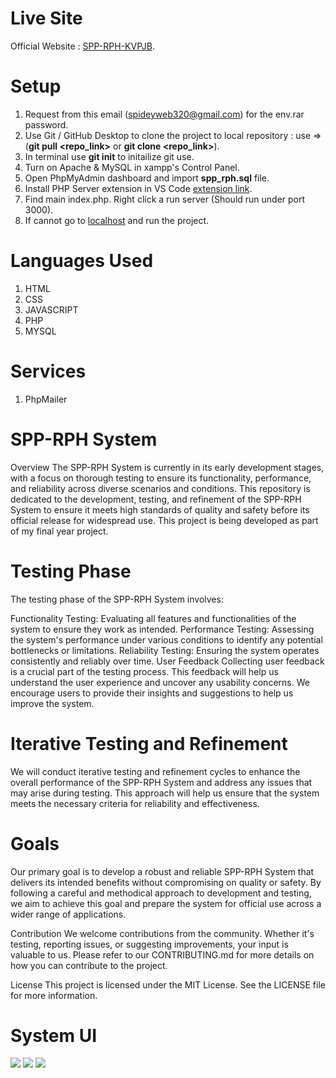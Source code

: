 # Live Site
Official Website : [SPP-RPH-KVPJB](https://spp-rph.meimlu.site/).

# Setup
1. Request from this email (spideyweb320@gmail.com) for the env.rar password.
2. Use Git / GitHub Desktop to clone the project to local repository : use => (**git pull <repo_link>** or **git clone <repo_link>**).
3. In terminal use **git init** to initailize git use.
4. Turn on Apache & MySQL in xampp's Control Panel.
5. Open PhpMyAdmin dashboard and import **spp_rph.sql** file.
6. Install PHP Server extension in VS Code [extension link](https://marketplace.visualstudio.com/items?itemName=brapifra.phpserver).
7. Find main index.php. Right click a run server (Should run under port 3000).
8. If cannot go to [localhost](http://localhost/) and run the project.

# Languages Used
1. HTML
2. CSS
3. JAVASCRIPT
4. PHP
5. MYSQL

# Services
1. PhpMailer

# SPP-RPH System
Overview
The SPP-RPH System is currently in its early development stages, with a focus on thorough testing to ensure its functionality, performance, and reliability across diverse scenarios and conditions. This repository is dedicated to the development, testing, and refinement of the SPP-RPH System to ensure it meets high standards of quality and safety before its official release for widespread use. This project is being developed as part of my final year project.

# Testing Phase
The testing phase of the SPP-RPH System involves:

Functionality Testing: Evaluating all features and functionalities of the system to ensure they work as intended.
Performance Testing: Assessing the system's performance under various conditions to identify any potential bottlenecks or limitations.
Reliability Testing: Ensuring the system operates consistently and reliably over time.
User Feedback
Collecting user feedback is a crucial part of the testing process. This feedback will help us understand the user experience and uncover any usability concerns. We encourage users to provide their insights and suggestions to help us improve the system.

# Iterative Testing and Refinement
We will conduct iterative testing and refinement cycles to enhance the overall performance of the SPP-RPH System and address any issues that may arise during testing. This approach will help us ensure that the system meets the necessary criteria for reliability and effectiveness.

# Goals
Our primary goal is to develop a robust and reliable SPP-RPH System that delivers its intended benefits without compromising on quality or safety. By following a careful and methodical approach to development and testing, we aim to achieve this goal and prepare the system for official use across a wider range of applications.

Contribution
We welcome contributions from the community. Whether it's testing, reporting issues, or suggesting improvements, your input is valuable to us. Please refer to our CONTRIBUTING.md for more details on how you can contribute to the project.

License
This project is licensed under the MIT License. See the LICENSE file for more information.

# System UI
<img src="https://meimluonline.github.io/images.meimlu.github.io/ReadMe/1.jpeg">

<img src="https://meimluonline.github.io/images.meimlu.github.io/ReadMe/2.jpeg">

<img src="https://meimluonline.github.io/images.meimlu.github.io/ReadMe/3.jpeg">

